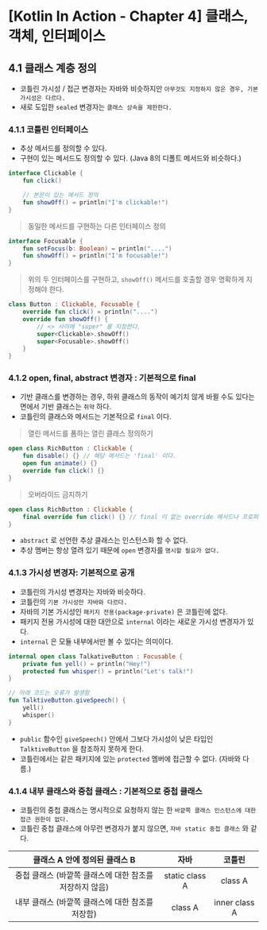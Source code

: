 # [Kotlin In Action - Chapter 4] 클래스, 객체, 인터페이스

## 4.1 클래스 계층 정의

- 코틀린 가시성 / 접근 변경자는 자바와 비슷하지만 `아무것도 지정하지 않은 경우, 기본 가시성은 다르다.`
- 새로 도입한 `sealed` 변경자는 `클래스 상속을 제한한다.`

### 4.1.1 코틀린 인터페이스

- 추상 메서드를 정의할 수 있다.
- 구현이 있는 메서드도 정의할 수 있다. (Java 8의 디폴트 메서드와 비슷하다.)

```kotlin
interface Clickable {
    fun click()

    // 본문이 있는 메서드 정의
    fun showOff() = println("I'm clickable!")
}
```

> 동일한 메서드를 구현하는 다른 인터페이스 정의

```kotlin
interface Focusable {
    fun setFocus(b: Boolean) = println("....")
    fun showOff() = println("I'm focusable!")
}
```

> 위의 두 인터페이스를 구현하고, `showOff()` 메서드를 호출할 경우 명확하게 지정해야 한다.

```kotlin
class Button : Clickable, Focusable {
    override fun click() = println("....")
    override fun showOff() {
        // <> 사이에 "super" 를 지정한다.
        super<Clickable>.showOff()
        super<Focusable>.showOff()
    }
}
```

### 4.1.2 open, final, abstract 변경자 : 기본적으로 final

- 기반 클래스를 변경하는 경우, 하위 클래스의 동작이 예기치 않게 바뀔 수도 있다는 면에서 기반 클래스는 `취약` 하다.
- 코틀린의 클래스와 메서드는 기본적으로 `final` 이다.

> 열린 메서드를 폼하는 열린 클래스 정의하기

```kotlin
open class RichButton : Clickable {
    fun disable() {} // 해당 메서드는 'final' 이다.
    open fun animate() {}
    override fun click() {}
}
```

> 오버라이드 금지하기

```kotlin
open class RichButton : Clickable {
    final override fun click() {} // final 이 없는 override 메서드나 프로퍼티는 기본적으로 열려있다.
}
```

- `abstract` 로 선언한 추상 클래스는 인스턴스화 할 수 없다.
- 추상 멤버는 항상 열려 있기 때문에 `open` 변경자를 `명시할 필요가 없다.`

### 4.1.3 가시성 변경자: 기본적으로 공개

- 코틀린의 가시성 변경자는 자바와 비슷하다.
- 코틀린의 `기본 가시성만 자바와 다르다.`
- 자바의 기본 가시성인 `패키지 전용(package-private)` 은 코틀린에 없다.
- 패키지 전용 가시성에 대한 대안으로 `internal` 이라는 새로운 가시성 변경자가 있다.
- `internal` 은 모듈 내부에서만 볼 수 있다는 의미이다.

```kotlin
internal open class TalkativeButton : Focusable {
    private fun yell() = println("Hey!")
    protected fun whisper() = println("Let's talk!")
}

// 아래 코드는 오류가 발생함
fun TalktiveButton.giveSpeech() {
    yell()
    whisper()
}
```

- `public` 함수인 `giveSpeech()` 안에서 그보다 가시성이 낮은 타입인 `TalktiveButton` 을 참조하지 못하게 한다.
- 코틀린에서는 같은 패키지에 있는 `protected` 멤버에 접근할 수 없다. (자바와 다름.)

### 4.1.4 내부 클래스와 중첩 클래스 : 기본적으로 중첩 클래스

- 코틀린의 중첩 클래스는 명시적으로 요청하지 않는 한 `바깥쪽 클래스 인스턴스에 대한 접근 권한이 없다.`
- 코틀린 중첩 클래스에 아무런 변경자가 붙지 않으면, `자바 static 중첩 클래스` 와 같다.

| 클래스 A 안에 정의된 클래스 B | 자바 | 코틀린 |
| :-: | :-: | :-: |
| 중첩 클래스 (바깥쪽 클래스에 대한 참조를 저장하지 않음) | static class A | class A |
| 내부 클래스 (바깥쪽 클래스에 대한 참조를 저장함) | class A | inner class A |
